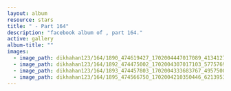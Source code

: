 ```yaml
---
layout: album
resource: stars
title: " - Part 164"
description: "facebook album of , part 164."
active: gallery
album-title: ""
images:
  - image_path: dikhahan123/164/1890_474619427_1702004447017089_4134127511429238529_n.jpg
  - image_path: dikhahan123/164/1892_474475002_1702004307017103_5775769608695090496_n.jpg
  - image_path: dikhahan123/164/1893_474457803_1702004333683767_4957500218073298564_n.jpg
  - image_path: dikhahan123/164/1895_474566750_1702004210350446_6213953667396811198_n.jpg
---
```

